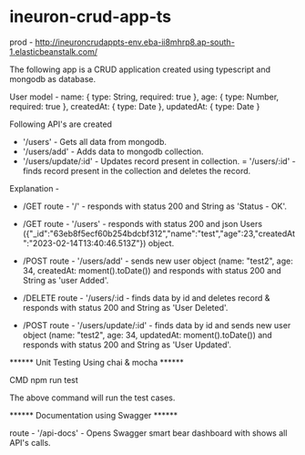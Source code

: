 # ineuron-crud-app-ts

prod - http://ineuroncrudappts-env.eba-ii8mhrp8.ap-south-1.elasticbeanstalk.com/

The following app is a CRUD application created using typescript and mongodb as database.

User model -
    name: {
        type: String,
        required: true
    },
    age: {
        type: Number,
        required: true
    },
    createdAt: {
        type: Date
    },
    updatedAt: {
        type: Date
    }

Following API's are created

- '/users' - Gets all data from mongodb.
- '/users/add' - Adds data to mongodb collection.
- '/users/update/:id' - Updates record present in collection.
= '/users/:id' - finds record present in the collection and deletes the record.

Explanation -
- /GET
route -  '/' - responds with status 200 and String as 'Status - OK'.
  
- /GET
route -  '/users' - responds with status 200 and json Users ({"_id":"63eb8f5ecf60b254bdcbf312","name":"test","age":23,"createdAt":"2023-02-14T13:40:46.513Z"}) object.
  
- /POST
route -  '/users/add' - sends new user object (name: "test2", age: 34, createdAt: moment().toDate()) and responds with status 200 and String as 'user Added'.
  
- /DELETE
route -  '/users/:id - finds data by id and deletes record & responds with status 200 and String as 'User Deleted'.
  
- /POST
route -  '/users/update/:id' - finds data by id and sends new user object (name: "test2", age: 34, updatedAt: moment().toDate()) and responds with status 200 and String as 'User Updated'.
  
****** Unit Testing Using chai & mocha ******

CMD npm run test

The above command will run the test cases.
  
****** Documentation using Swagger ******

route - '/api-docs' - Opens Swagger smart bear dashboard with shows all API's calls.
